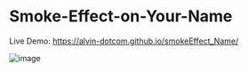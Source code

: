 # Smoke-Effect-on-Your-Name
Live Demo: https://alvin-dotcom.github.io/smokeEffect_Name/

![image](https://github.com/alvin-dotcom/smokeEffect_Name/assets/113367440/12245059-0bf7-4289-8309-e0611bbf6240)
